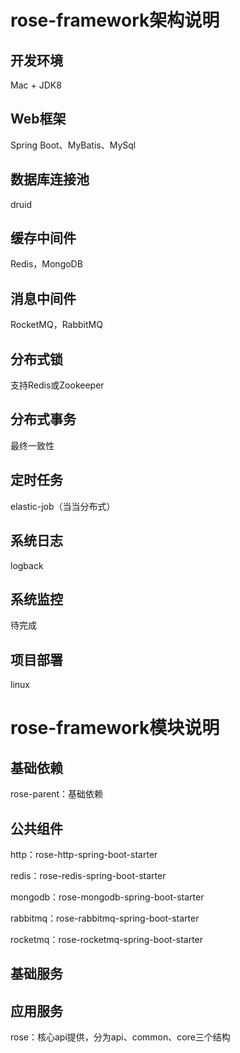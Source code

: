 # rose-framework架构说明
## 开发环境
Mac + JDK8

## Web框架
Spring Boot、MyBatis、MySql

## 数据库连接池
druid

## 缓存中间件
Redis，MongoDB

## 消息中间件
RocketMQ，RabbitMQ

## 分布式锁
支持Redis或Zookeeper

## 分布式事务
最终一致性

## 定时任务
elastic-job（当当分布式）

## 系统日志
logback

## 系统监控
待完成

## 项目部署
linux

# rose-framework模块说明
## 基础依赖
rose-parent：基础依赖

## 公共组件
http：rose-http-spring-boot-starter

redis：rose-redis-spring-boot-starter

mongodb：rose-mongodb-spring-boot-starter

rabbitmq：rose-rabbitmq-spring-boot-starter

rocketmq：rose-rocketmq-spring-boot-starter

## 基础服务


## 应用服务
rose：核心api提供，分为api、common、core三个结构

